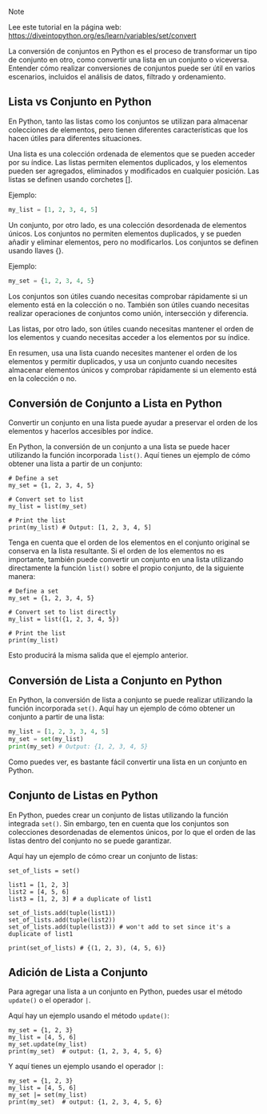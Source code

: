 > [!NOTE]
> Lee este tutorial en la página web: https://diveintopython.org/es/learn/variables/set/convert

La conversión de conjuntos en Python es el proceso de transformar un tipo de conjunto en otro, como convertir una lista en un conjunto o viceversa. Entender cómo realizar conversiones de conjuntos puede ser útil en varios escenarios, incluidos el análisis de datos, filtrado y ordenamiento.

## Lista vs Conjunto en Python

En Python, tanto las listas como los conjuntos se utilizan para almacenar colecciones de elementos, pero tienen diferentes características que los hacen útiles para diferentes situaciones.

Una lista es una colección ordenada de elementos que se pueden acceder por su índice. Las listas permiten elementos duplicados, y los elementos pueden ser agregados, eliminados y modificados en cualquier posición. Las listas se definen usando corchetes [].

Ejemplo:

```python
my_list = [1, 2, 3, 4, 5]
```

Un conjunto, por otro lado, es una colección desordenada de elementos únicos. Los conjuntos no permiten elementos duplicados, y se pueden añadir y eliminar elementos, pero no modificarlos. Los conjuntos se definen usando llaves {}.

Ejemplo:

```python
my_set = {1, 2, 3, 4, 5}
```

Los conjuntos son útiles cuando necesitas comprobar rápidamente si un elemento está en la colección o no. También son útiles cuando necesitas realizar operaciones de conjuntos como unión, intersección y diferencia.

Las listas, por otro lado, son útiles cuando necesitas mantener el orden de los elementos y cuando necesitas acceder a los elementos por su índice.

En resumen, usa una lista cuando necesites mantener el orden de los elementos y permitir duplicados, y usa un conjunto cuando necesites almacenar elementos únicos y comprobar rápidamente si un elemento está en la colección o no.

## Conversión de Conjunto a Lista en Python

Convertir un conjunto en una lista puede ayudar a preservar el orden de los elementos y hacerlos accesibles por índice.

En Python, la conversión de un conjunto a una lista se puede hacer utilizando la función incorporada `list()`. Aquí tienes un ejemplo de cómo obtener una lista a partir de un conjunto:

```python3
# Define a set
my_set = {1, 2, 3, 4, 5}

# Convert set to list
my_list = list(my_set)

# Print the list
print(my_list) # Output: [1, 2, 3, 4, 5]
```

Tenga en cuenta que el orden de los elementos en el conjunto original se conserva en la lista resultante. Si el orden de los elementos no es importante, también puede convertir un conjunto en una lista utilizando directamente la función `list()` sobre el propio conjunto, de la siguiente manera:

```python3
# Define a set
my_set = {1, 2, 3, 4, 5}

# Convert set to list directly
my_list = list({1, 2, 3, 4, 5})

# Print the list
print(my_list)
```

Esto producirá la misma salida que el ejemplo anterior.

## Conversión de Lista a Conjunto en Python

En Python, la conversión de lista a conjunto se puede realizar utilizando la función incorporada `set()`. Aquí hay un ejemplo de cómo obtener un conjunto a partir de una lista:

```python
my_list = [1, 2, 3, 3, 4, 5]
my_set = set(my_list)
print(my_set) # Output: {1, 2, 3, 4, 5}
```

Como puedes ver, es bastante fácil convertir una lista en un conjunto en Python.

## Conjunto de Listas en Python

En Python, puedes crear un conjunto de listas utilizando la función integrada `set()`. Sin embargo, ten en cuenta que los conjuntos son colecciones desordenadas de elementos únicos, por lo que el orden de las listas dentro del conjunto no se puede garantizar.

Aquí hay un ejemplo de cómo crear un conjunto de listas:

```python3
set_of_lists = set()

list1 = [1, 2, 3]
list2 = [4, 5, 6]
list3 = [1, 2, 3] # a duplicate of list1

set_of_lists.add(tuple(list1))
set_of_lists.add(tuple(list2))
set_of_lists.add(tuple(list3)) # won't add to set since it's a duplicate of list1

print(set_of_lists) # {(1, 2, 3), (4, 5, 6)}
```

## Adición de Lista a Conjunto

Para agregar una lista a un conjunto en Python, puedes usar el método `update()` o el operador `|`.

Aquí hay un ejemplo usando el método `update()`:

```python3
my_set = {1, 2, 3}
my_list = [4, 5, 6]
my_set.update(my_list)
print(my_set)  # output: {1, 2, 3, 4, 5, 6}
```

Y aquí tienes un ejemplo usando el operador `|`:

```python3
my_set = {1, 2, 3}
my_list = [4, 5, 6]
my_set |= set(my_list)
print(my_set)  # output: {1, 2, 3, 4, 5, 6}
```
